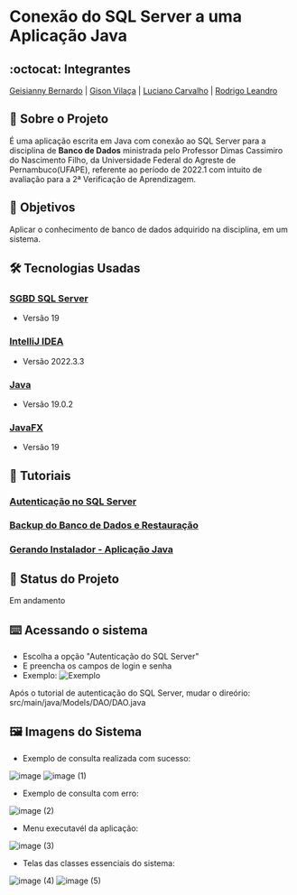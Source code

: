 # Conexão do SQL Server a uma Aplicação Java


## :octocat: Integrantes
[Geisianny Bernardo](https://github.com/Geisianny) | [Gison Vilaça](https://github.com/gison-vilaca) | [Luciano Carvalho](https://github.com/jlalvescarvalho) | [Rodrigo Leandro](https://github.com/rudrigozx)


## :page_with_curl: Sobre o Projeto
É uma aplicação escrita em Java com conexão ao SQL Server para a disciplina de __Banco de Dados__ ministrada pelo Professor Dimas Cassimiro do Nascimento Filho, da  Universidade Federal do Agreste de Pernambuco(UFAPE), referente ao período de 2022.1 com intuito de avaliação para a 2ª Verificação de Aprendizagem.


## :round_pushpin: Objetivos
Aplicar o conhecimento de banco de dados adquirido na disciplina, em um sistema.


## :hammer_and_wrench: Tecnologias Usadas
### [SGBD SQL Server](https://www.microsoft.com/pt-br/sql-server/sql-server-downloads)
*   Versão 19
### [IntelliJ IDEA](https://www.jetbrains.com/idea/)
*   Versão 2022.3.3
### [Java](https://www.java.com/pt-BR/)
*   Versão 19.0.2
### [JavaFX](https://openjfx.io/)
*   Versão 19


## :memo: Tutoriais
### [Autenticação no SQL Server](https://www.youtube.com/watch?v=IbArd7cn2x4&t=153s)
### [Backup do Banco de Dados e Restauração](https://www.youtube.com/watch?v=ndkxT7aEgWM&t=1s)
### [Gerando Instalador - Aplicação Java](https://www.youtube.com/watch?v=uZnseHc2PBA&t=136s)


## :construction: Status do Projeto
Em andamento


## :keyboard: Acessando o sistema
*   Escolha a opção "Autenticação do SQL Server"
*   E preencha os campos de login e senha
*   Exemplo:
![Exemplo](https://user-images.githubusercontent.com/117764233/227303077-6252ff1e-1c06-4e28-9605-079ed552f174.png)


Após o tutorial de autenticação do SQL Server, mudar o direório:
src/main/java/Models/DAO/DAO.java


## :framed_picture: Imagens do Sistema
 * Exemplo de consulta realizada com sucesso:
 
![image](https://user-images.githubusercontent.com/117764233/227409287-86a6cdbb-85cb-4146-b086-4e7cfd9db9c7.png)
![image (1)](https://user-images.githubusercontent.com/117764233/227409312-73e8cb51-6dea-4c78-a195-39c9e1433bc4.png)

* Exemplo de consulta com erro:

![image (2)](https://user-images.githubusercontent.com/117764233/227409334-261265f9-1a13-43fb-8895-a6b6ff9e8fc7.png)

* Menu executavél da aplicação: 

![image (3)](https://user-images.githubusercontent.com/117764233/227409348-4bb5f384-edd2-4224-bf34-2ae497871534.png)

* Telas das classes essenciais do sistema:

![image (4)](https://user-images.githubusercontent.com/117764233/227409385-314913c4-37a4-402b-8c15-288ebafd9384.png)
![image (5)](https://user-images.githubusercontent.com/117764233/227409397-ab9db53e-7765-4129-868d-540b8e1ff5f3.png)



